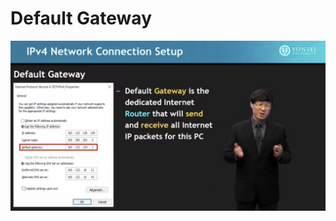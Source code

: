 # Default Gateway

![c7cf37225fcd57948e228ad261e21da7.png](../../_resources/c7cf37225fcd57948e228ad261e21da7.png)
